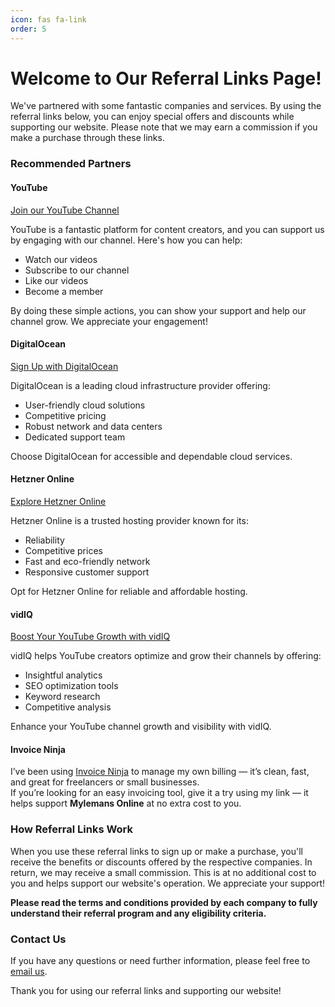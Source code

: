 ```yaml
---
icon: fas fa-link
order: 5
---
```


# Welcome to Our Referral Links Page!

We've partnered with some fantastic companies and services. By using the referral links below, you can enjoy special offers and discounts while supporting our website. Please note that we may earn a commission if you make a purchase through these links.

### Recommended Partners

#### **YouTube**

[Join our YouTube Channel](https://www.youtube.com/@mylemansonline/join)

YouTube is a fantastic platform for content creators, and you can support us by engaging with our channel. Here's how you can help:

- Watch our videos
- Subscribe to our channel
- Like our videos
- Become a member

By doing these simple actions, you can show your support and help our channel grow. We appreciate your engagement!

#### **DigitalOcean**

[Sign Up with DigitalOcean](https://www.digitalocean.com/?refcode=e03b740d65fb&utm_campaign=Referral_Invite&utm_medium=Referral_Program&utm_source=badge)

DigitalOcean is a leading cloud infrastructure provider offering:

- User-friendly cloud solutions
- Competitive pricing
- Robust network and data centers
- Dedicated support team

Choose DigitalOcean for accessible and dependable cloud services.

#### **Hetzner Online**

[Explore Hetzner Online](https://hetzner.cloud/?ref=AVos7cZTU8pW)

Hetzner Online is a trusted hosting provider known for its:

- Reliability
- Competitive prices
- Fast and eco-friendly network
- Responsive customer support

Opt for Hetzner Online for reliable and affordable hosting.

#### **vidIQ**

[Boost Your YouTube Growth with vidIQ](https://vidiq.com/mylemansonline)

vidIQ helps YouTube creators optimize and grow their channels by offering:

- Insightful analytics
- SEO optimization tools
- Keyword research
- Competitive analysis

Enhance your YouTube channel growth and visibility with vidIQ.

#### **Invoice Ninja**

I’ve been using [Invoice Ninja](https://app.invoicing.co/#/register?rc=b70ktripusujoiw6tubuawexdda7hxlr) to manage my own billing — it’s clean, fast, and great for freelancers or small businesses.  
If you’re looking for an easy invoicing tool, give it a try using my link — it helps support **Mylemans Online** at no extra cost to you.


### How Referral Links Work

When you use these referral links to sign up or make a purchase, you'll receive the benefits or discounts offered by the respective companies. In return, we may receive a small commission. This is at no additional cost to you and helps support our website's operation. We appreciate your support!

**Please read the terms and conditions provided by each company to fully understand their referral program and any eligibility criteria.**

### Contact Us

If you have any questions or need further information, please feel free to [email us](mailto:info@mylemans.online).

Thank you for using our referral links and supporting our website!
